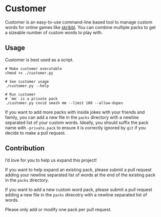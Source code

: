 # Customer

Customer is an easy-to-use command-line based tool to manage custom words for online games like [skribbl](https://skribbl.io/). You can combine multiple packs to get a sizeable number of custom words to play with.

## Usage

Customer is best used as a script.

```
# Make customer executable
chmod +x ./customer.py

# See customer usage
./customer.py --help

# Run customer
# `mm` is a private pack
./customer.py covid smash mm --limit 100 --allow-dupes
```

If you want to add more packs with inside jokes with your friends and family, you can add a new file in the `packs` directory with a newline separated list of your custom words. Ideally, you should suffix the pack name with `-private.pack` to ensure it is correctly ignored by `git` if you decide to make a pull request.

## Contribution

I’d love for you to help us expand this project!

If you want to help expand an existing pack, please submit a pull request adding your newline separated list of words at the end of the existing pack in the `packs` directory.

If you want to add a new custom word pack, please submit a pull request adding a new file in the `packs` direcotry with a newline separated list of words.

Please only add or modify one pack per pull request.
